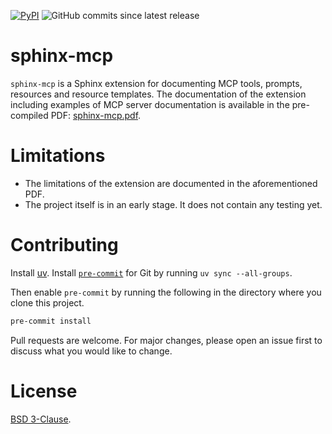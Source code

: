 [![PyPI](https://img.shields.io/pypi/v/sphinx-mcp?label=pypi%20package)](https://pypi.org/project/sphinx-mcp/#history) ![GitHub commits since latest release](https://img.shields.io/github/commits-since/sphinx-contrib/mcp/latest)

# sphinx-mcp

`sphinx-mcp` is a Sphinx extension for documenting MCP tools, prompts, resources and resource templates. The documentation of the extension including examples of MCP server documentation is available in the pre-compiled PDF: [sphinx-mcp.pdf](https://docs.google.com/viewer?url=https://raw.githubusercontent.com/sphinx-contrib/mcp/master/sphinx-mcp.pdf).

# Limitations
 - The limitations of the extension are documented in the aforementioned PDF.
 - The project itself is in an early stage. It does not contain any testing yet.

# Contributing

Install [uv](https://docs.astral.sh/uv/getting-started/installation/). Install [`pre-commit`](https://pre-commit.com/) for Git by running `uv sync --all-groups`.

Then enable `pre-commit` by running the following in the directory where you clone this project.

```bash
pre-commit install
```
Pull requests are welcome. For major changes, please open an issue first to discuss what you would like to change.

# License

[BSD 3-Clause](https://choosealicense.com/licenses/bsd-3-clause/).
